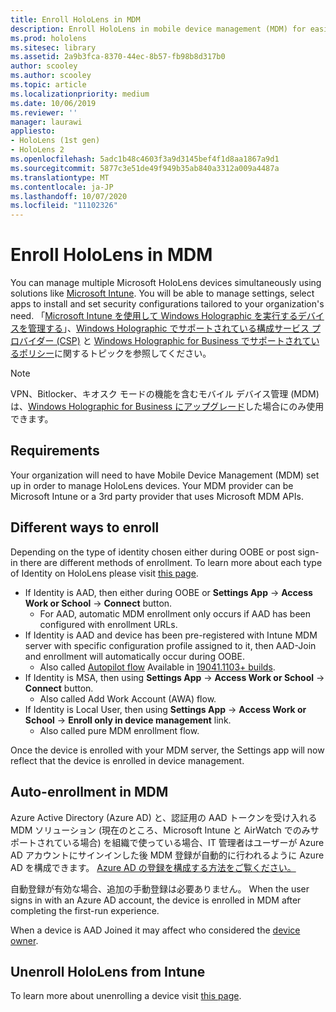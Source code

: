 ```yaml
---
title: Enroll HoloLens in MDM
description: Enroll HoloLens in mobile device management (MDM) for easier management of multiple devices.
ms.prod: hololens
ms.sitesec: library
ms.assetid: 2a9b3fca-8370-44ec-8b57-fb98b8d317b0
author: scooley
ms.author: scooley
ms.topic: article
ms.localizationpriority: medium
ms.date: 10/06/2019
ms.reviewer: ''
manager: laurawi
appliesto:
- HoloLens (1st gen)
- HoloLens 2
ms.openlocfilehash: 5adc1b48c4603f3a9d3145bef4f1d8aa1867a9d1
ms.sourcegitcommit: 5877c3e51de49f949b35ab840a3312a009a4487a
ms.translationtype: MT
ms.contentlocale: ja-JP
ms.lasthandoff: 10/07/2020
ms.locfileid: "11102326"
---
```

# Enroll HoloLens in MDM

You can manage multiple Microsoft HoloLens devices simultaneously using solutions like [Microsoft Intune](https://docs.microsoft.com/intune/windows-holographic-for-business). You will be able to manage settings, select apps to install and set security configurations tailored to your organization's need. 「[Microsoft Intune を使用して Windows Holographic を実行するデバイスを管理する](https://docs.microsoft.com/intune/windows-holographic-for-business)」、[Windows Holographic でサポートされている構成サービス プロバイダー (CSP)](https://msdn.microsoft.com/windows/hardware/commercialize/customize/mdm/configuration-service-provider-reference#hololens) と [Windows Holographic for Business でサポートされているポリシー](https://msdn.microsoft.com/windows/hardware/commercialize/customize/mdm/policy-configuration-service-provider#hololenspolicies)に関するトピックを参照してください。

> [!NOTE]
> VPN、Bitlocker、キオスク モードの機能を含むモバイル デバイス管理 (MDM) は、[Windows Holographic for Business にアップグレード](hololens1-upgrade-enterprise.md)した場合にのみ使用できます。

## Requirements

 Your organization will need to have Mobile Device Management (MDM) set up in order to manage HoloLens devices. Your MDM provider can be Microsoft Intune or a 3rd party provider that uses Microsoft MDM APIs.
 
## Different ways to enroll

Depending on the type of identity chosen either during OOBE or post sign-in there are different methods of enrollment. To learn more about each type of Identity on HoloLens please visit [this page](hololens-identity.md).

- If Identity is AAD, then either during OOBE or **Settings App** -> **Access Work or School** -> **Connect** button.
    - For AAD, automatic MDM enrollment only occurs if AAD has been configured with enrollment URLs.
- If Identity is AAD and device has been pre-registered with Intune MDM server with specific configuration profile assigned to it, then AAD-Join and enrollment will automatically occur during OOBE.
    - Also called [Autopilot flow](hololens2-autopilot.md) Available in [19041.1103+ builds](hololens-release-notes.md#windows-holographic-version-2004).
- If Identity is MSA, then using **Settings App** -> **Access Work or School** -> **Connect** button.
    - Also called Add Work Account (AWA) flow.
- If Identity is Local User, then using **Settings App** -> **Access Work or School** -> **Enroll only in device management** link.
    - Also called pure MDM enrollment flow.

Once the device is enrolled with your MDM server, the Settings app will now reflect that the device is enrolled in device management.

## Auto-enrollment in MDM

Azure Active Directory (Azure AD) と、認証用の AAD トークンを受け入れる MDM ソリューション (現在のところ、Microsoft Intune と AirWatch でのみサポートされている場合) を組織で使っている場合、IT 管理者はユーザーが Azure AD アカウントにサインインした後 MDM 登録が自動的に行われるように Azure AD を構成できます。 [Azure AD の登録を構成する方法をご覧ください。](https://docs.microsoft.com/mem/intune/enrollment/windows-enroll#enable-windows-10-automatic-enrollment)

自動登録が有効な場合、追加の手動登録は必要ありません。 When the user signs in with an Azure AD account, the device is enrolled in MDM after completing the first-run experience.

When a device is AAD Joined it may affect who considered the [device owner](security-adminless-os.md#device-owner).

## Unenroll HoloLens from Intune

To learn more about unenrolling a device visit [this page](https://docs.microsoft.com/windows/client-management/mdm/disconnecting-from-mdm-unenrollment). 
